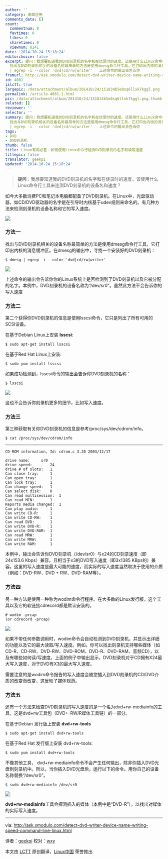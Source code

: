 ```yaml
---
author: ''
category: 桌面应用
comments_data: []
count:
  commentnum: 0
  favtimes: 0
  likes: 0
  sharetimes: 0
  viewnum: 8241
date: '2014-10-24 15:18:24'
editorchoice: false
excerpt: 提问：我想要知道我的DVD刻录机的名字和在烧录时的速度。该使用什么Linux命令行工具来连测DVD刻录机的设备名和速度？  如今大多数消费PC和笔记本电脑都配备了DVD刻录机。在Linux中，光盘驱动器，如CD/DVD驱动器的名字是在引导时内核基于udev规则来命名的。有几种方法来检测刻录机的设备名称和它的写入速度。  方法一
  找出与DVD刻录机相关的设备名称最简单的方法是使用dmesg命令行工具，它打印出内核的消息缓冲区。在dmesg的输出中，寻找一个安装好的DVD刻录机： $ dmesg
  | egrep -i --color 'dvd|cd/rw|writer'   上述命令的输出会告诉你
fromurl: http://ask.xmodulo.com/detect-dvd-writer-device-name-writing-speed-command-line-linux.html
id: 4081
islctt: true
largepic: /data/attachment/album/201410/24/151834b5e0sq6llxk7kggl.png
permalink: /article-4081-1.html
pic: /data/attachment/album/201410/24/151834b5e0sq6llxk7kggl.png.thumb.jpg
related: []
reviewer: ''
selector: ''
summary: 提问：我想要知道我的DVD刻录机的名字和在烧录时的速度。该使用什么Linux命令行工具来连测DVD刻录机的设备名和速度？  如今大多数消费PC和笔记本电脑都配备了DVD刻录机。在Linux中，光盘驱动器，如CD/DVD驱动器的名字是在引导时内核基于udev规则来命名的。有几种方法来检测刻录机的设备名称和它的写入速度。  方法一
  找出与DVD刻录机相关的设备名称最简单的方法是使用dmesg命令行工具，它打印出内核的消息缓冲区。在dmesg的输出中，寻找一个安装好的DVD刻录机： $ dmesg
  | egrep -i --color 'dvd|cd/rw|writer'   上述命令的输出会告诉你
tags:
- DVD
- DVD刻录机
thumb: false
title: Linux有问必答：如何使用Linux命令行检测DVD刻录机的名字和读写速度
titlepic: false
translator: geekpi
updated: '2014-10-24 15:18:24'
---
```



> 
> **提问**：我想要知道我的DVD刻录机的名字和在烧录时的速度。该使用什么Linux命令行工具来连测DVD刻录机的设备名和速度？
> 
> 
> 


如今大多数消费PC和笔记本电脑都配备了DVD刻录机。在Linux中，光盘驱动器，如CD/DVD驱动器的名字是在引导时内核基于udev规则来命名的。有几种方法来检测刻录机的设备名称和它的写入速度。


![](/data/attachment/album/201410/24/151834b5e0sq6llxk7kggl.png)


### 方法一


找出与DVD刻录机相关的设备名称最简单的方法是使用dmesg命令行工具，它打印出内核的消息缓冲区。在dmesg的输出中，寻找一个安装好的DVD刻录机：



```
$ dmesg | egrep -i --color 'dvd|cd/rw|writer' 

```

![](/data/attachment/album/201410/24/151837f6uw75q5a6927r5a.jpg)


上述命令的输出会告诉你你的Linux系统上是否检测到了DVD刻录机以及它被分配的名字。本例中，DVD刻录机的设备名称为“/dev/sr0”。虽然此方法不会告诉你的写入速度


### 方法二


第二个获得你DVD刻录机的信息是使用lsscsi命令，它只是列出了所有可用的SCSI设备。


在基于Debian Linux上安装 **lsscsi**:



```
$ sudo apt-get install lsscsi

```

在基于Red Hat Linux上安装:



```
$ sudo yum install lsscsi

```

如果成功检测到，lsscsi命令的输出会告诉你DVD刻录机的名称：



```
$ lsscsi 

```

![](/data/attachment/album/201410/24/151840bbubr4xq0bm0buqu.jpg)


这也不会告诉你刻录机更多的细节，比如写入速度。


### 方法三


第三种获取有关你DVD刻录机的信息是参考/proc/sys/dev/cdrom/info。



```
$ cat /proc/sys/dev/cdrom/info 

```



---



```
CD-ROM information, Id: cdrom.c 3.20 2003/12/17

drive name:     sr0
drive speed:        24
drive # of slots:   1
Can close tray:     1
Can open tray:      1
Can lock tray:      1
Can change speed:   1
Can select disk:    0
Can read multisession:  1
Can read MCN:       1
Reports media changed:  1
Can play audio:     1
Can write CD-R:     1
Can write CD-RW:    1
Can read DVD:       1
Can write DVD-R:    1
Can write DVD-RAM:  1
Can read MRW:       1
Can write MRW:      1
Can write RAM:      1

```

本例中，输出会告诉你DVD刻录机（/dev/sr0）与x24的CD刻录速度（即24x153.6 Kbps）兼容，且相当于x3的DVD写入速度（即3x1385 KBps的）兼容。这里的写入速度是最大可能的速度，而实际的写入速度当然取决于使用的介质（例如：DVD-RW、DVD + RW、DVD-RAM等）。


### 方法四


另一种方法是使用一种称为wodim命令行程序。在大多数的Linux发行版，这个工具以及它的软链接cdrecord都是默认安装的。



```
# wodim -prcap
(or cdrecord -prcap) 

```

![](/data/attachment/album/201410/24/151843sv1fbyb2fy9fz2b4.png)


如果不带任何参数调用时，wodim命令会自动检测到DVD刻录机，并显示出详细的功能以及它的最大读取/写入速度。例如，你可以找出刻录机支持哪些媒体（如CD-R、CD-RW、DVD-RW、DVD-ROM、DVD-R、DVD-RAM、音频CD），以及有哪些如何读/写速度。上面的例子中输出显示，DVD刻录机对于CD拥有X24最大写入速度，对于DVD有X3的最大写入速度。


需要注意的是wodim命令报告的写入速度会随您插入到DVD刻录机的CD/DVD介质的改变而改变，这反映了媒体规范。


### 方法五


还有一个方法来检查DVD刻录机的写入速度的是一个名为dvd+rw-mediainfo的工具，这是dvd+rw工具包（DVD+-RW/R媒体工具链）的一部分。


在基于Debian 发行版上安装 **dvd+rw-tools**



```
$ sudo apt-get install dvd+rw-tools

```

在基于Red Hat 发行版上安装 dvd+rw-tools:



```
$ sudo yum install dvd+rw-tools 

```

不像其他工具， dvd+rw-mediainfo命令不会产生任何输出，除非你插入DVD光盘到刻录机中。所以，当你插入DVD光盘后，运行以下的命令。用你自己的设备名称替换“/dev/sr0”。



```
$ sudo dvd+rw-mediainfo /dev/sr0 

```

![](/data/attachment/album/201410/24/151846dtd9ofoorrag9xlf.jpg)


**dvd+rw-mediainfo**工具会探测插入的媒体（本例中是“DVD-R”），以找出对媒体的实际写入速度。




---


via: <http://ask.xmodulo.com/detect-dvd-writer-device-name-writing-speed-command-line-linux.html>


译者：[geekpi](https://github.com/geekpi) 校对：[wxy](https://github.com/wxy)


本文由 [LCTT](https://github.com/LCTT/TranslateProject) 原创翻译，[Linux中国](http://linux.cn/) 荣誉推出